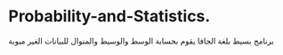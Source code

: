 # Probability-and-Statistics.
برنامج بسيط بلغة الجافا يقوم بحسابة الوسط والوسيط والمنوال للبيانات الغير مبوبة
